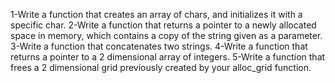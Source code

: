 1-Write a function that creates an array of chars, and initializes it with a specific char.
2-Write a function that returns a pointer to a newly allocated space in memory, which contains a copy of the string given as a parameter.
3-Write a function that concatenates two strings.
4-Write a function that returns a pointer to a 2 dimensional array of integers.
5-Write a function that frees a 2 dimensional grid previously created by your alloc_grid function.
